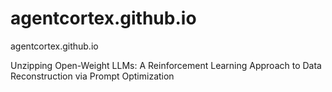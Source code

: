 # agentcortex.github.io
agentcortex.github.io

Unzipping Open-Weight LLMs: A Reinforcement Learning Approach to Data Reconstruction via Prompt Optimization